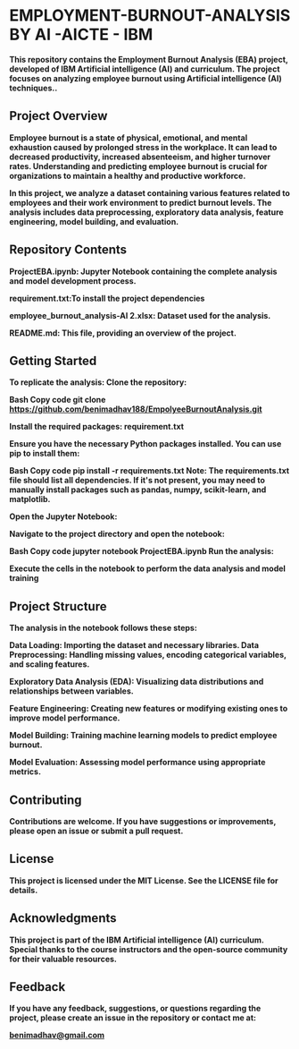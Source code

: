 <b><h1>EMPLOYMENT-BURNOUT-ANALYSIS BY AI -AICTE - IBM </h1><b>
<p>
  This repository contains the Employment Burnout Analysis (EBA) project, developed of IBM Artificial intelligence (AI)  and curriculum. The project focuses on analyzing employee burnout using Artificial intelligence (AI) techniques..
  
</p>
<b><h2>Project Overview </h2><b>
<p>
  Employee burnout is a state of physical, emotional, and mental exhaustion caused by prolonged stress in the workplace. It can lead to decreased productivity, increased absenteeism, and higher turnover rates. Understanding and predicting employee burnout is crucial for organizations to maintain a healthy and productive workforce.

In this project, we analyze a dataset containing various features related to employees and their work environment to predict burnout levels. The analysis includes data preprocessing, exploratory data analysis, feature engineering, model building, and evaluation.
</p>
<b><h2> Repository Contents</h2><b>
<p>
  ProjectEBA.ipynb: Jupyter Notebook containing the complete analysis and model development process.

requirement.txt:To install the project dependencies

employee_burnout_analysis-AI 2.xlsx: Dataset used for the analysis.

README.md: This file, providing an overview of the project.
</p>

<b><h2> Getting Started</h2><b>
<p>
  To replicate the analysis: Clone the repository:

Bash Copy code git clone https://github.com/benimadhav188/EmpolyeeBurnoutAnalysis.git

Install the required packages: requirement.txt

Ensure you have the necessary Python packages installed. You can use pip to install them:

Bash Copy code pip install -r requirements.txt Note: The requirements.txt file should list all dependencies. If it's not present, you may need to manually install packages such as pandas, numpy, scikit-learn, and matplotlib.

Open the Jupyter Notebook:

Navigate to the project directory and open the notebook:

Bash Copy code jupyter notebook ProjectEBA.ipynb Run the analysis:

Execute the cells in the notebook to perform the data analysis and model training
</p>

<b><h2>Project Structure</h2><b>
<p>
  The analysis in the notebook follows these steps:

Data Loading: Importing the dataset and necessary libraries. Data Preprocessing: Handling missing values, encoding categorical variables, and scaling features.

Exploratory Data Analysis (EDA): Visualizing data distributions and relationships between variables.

Feature Engineering: Creating new features or modifying existing ones to improve model performance.

Model Building: Training machine learning models to predict employee burnout.

Model Evaluation: Assessing model performance using appropriate metrics.
</p>

<b><h2>Contributing</h2><b>
<p>
  Contributions are welcome. If you have suggestions or improvements, please open an issue or submit a pull request.
</p>

<b><h2>License</h2><b>
<p>
  This project is licensed under the MIT License. See the LICENSE file for details.
</p>
<b><h2>Acknowledgments</h2><b>
<p>
  This project is part of the IBM Artificial intelligence (AI) curriculum. Special thanks to the course instructors and the open-source community for their valuable resources.
</p>
<b><h2>Feedback</h2><b>
<p>If you have any feedback, suggestions, or questions regarding the project, please create an issue in the repository or contact me at:</p>
<p>
  <a href= "benimadhav31@gmail.com">benimadhav@gmail.com</a>
</p>
